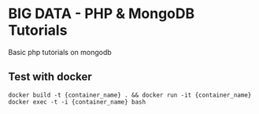 # BIG DATA - PHP & MongoDB Tutorials
Basic php tutorials on mongodb

## Test with docker
```
docker build -t {container_name} . && docker run -it {container_name}
docker exec -t -i {container_name} bash
```
